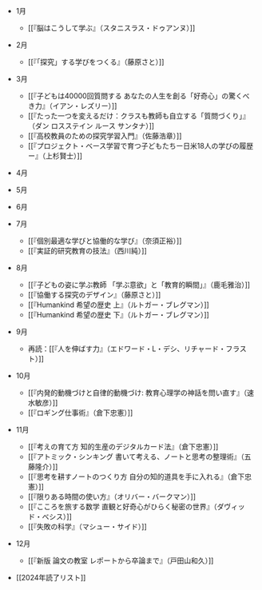 - 1月
	- [[『脳はこうして学ぶ』（スタニスラス・ドゥアンヌ）]]
- 2月
	- [[『「探究」する学びをつくる』（藤原さと）]]
- 3月
	- [[『子どもは40000回質問する あなたの人生を創る「好奇心」の驚くべき力』（イアン・レズリー）]]
	- [[『たった一つを変えるだけ：クラスも教師も自立する「質問づくり」』（ダン ロスステイン ルース サンタナ）]]
	- [[『高校教員のための探究学習入門』（佐藤浩章）]]
	- [[『プロジェクト・ベース学習で育つ子どもたちー日米18人の学びの履歴ー』（上杉賢士）]]
- 4月
- 5月
- 6月
- 7月
	- [[『個別最適な学びと協働的な学び』（奈須正裕）]]
	- [[『実証的研究教育の技法』（西川純）]]
- 8月
	- [[『子どもの姿に学ぶ教師 「学ぶ意欲」と「教育的瞬間」』（鹿毛雅治）]]
	- [[『協働する探究のデザイン』（藤原さと）]]
	- [[『Humankind 希望の歴史 上』（ルトガー・ブレグマン）]]
	- [[『Humankind 希望の歴史 下』（ルトガー・ブレグマン）]]
- 9月
	- 再読：[[『人を伸ばす力』（エドワード・L・デシ、リチャード・フラスト）]]
- 10月
	- [[『内発的動機づけと自律的動機づけ: 教育心理学の神話を問い直す』（速水敏彦）]]
	- [[『ロギング仕事術』（倉下忠憲）]]
- 11月
	- [[『考えの育て方 知的生産のデジタルカード法』（倉下忠憲）]]
	- [[『アトミック・シンキング 書いて考える、ノートと思考の整理術』（五藤隆介）]]
	- [[『思考を耕すノートのつくり方 自分の知的道具を手に入れる』（倉下忠憲）]]
	- [[『限りある時間の使い方』（オリバー・バークマン）]]
	- [[『こころを旅する数学 直観と好奇心がひらく秘密の世界』（ダヴィッド・べシス）]]
	- [[『失敗の科学』（マシュー・サイド）]]
- 12月
	- [[『新版 論文の教室 レポートから卒論まで』（戸田山和久）]]


- [[2024年読了リスト]]